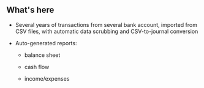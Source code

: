 ## What's here

- Several years of transactions from several bank account, imported from CSV files, with automatic data scrubbing and CSV-to-journal conversion

- Auto-generated reports:

    - balance sheet

    - cash flow

    - income/expenses
